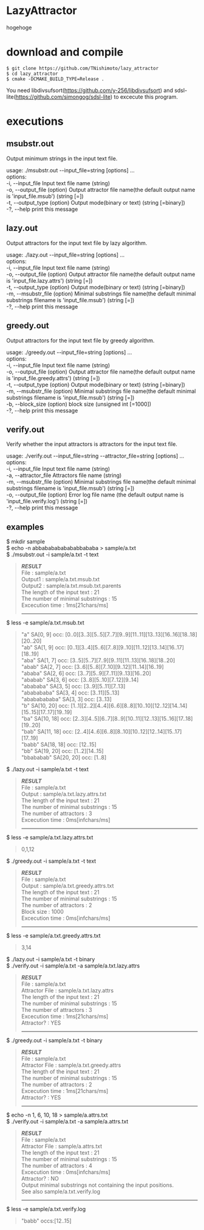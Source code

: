 # LazyAttractor
hogehoge

# download and compile
    $ git clone https://github.com/TNishimoto/lazy_attractor
    $ cd lazy_attractor
    $ cmake -DCMAKE_BUILD_TYPE=Release .

You need libdivsufsort(https://github.com/y-256/libdivsufsort) and sdsl-lite(https://github.com/simongog/sdsl-lite) to excecute this program.

# executions

## msubstr.out
Output minimum strings in the input text file.  

usage: ./msubstr.out --input_file=string [options] ...  
options:  
  -i, --input_file     Input text file name (string)  
  -o, --output_file    (option) Output attractor file name(the default output name is 'input_file.msub') (string [=])  
  -t, --output_type    (option) Output mode(binary or text) (string [=binary])  
  -?, --help           print this message  

## lazy.out
Output attractors for the input text file by lazy algorithm.  

usage: ./lazy.out --input_file=string [options] ...  
options:  
  -i, --input_file      Input text file name (string)  
  -o, --output_file     (option) Output attractor file name(the default output name is 'input_file.lazy.attrs') (string [=])  
  -t, --output_type     (option) Output mode(binary or text) (string [=binary])  
  -m, --msubstr_file    (option) Minimal substrings file name(the default minimal substrings filename is 'input_file.msub') (string [=])  
  -?, --help            print this message  
## greedy.out
Output attractors for the input text file by greedy algorithm.  

usage: ./greedy.out --input_file=string [options] ...  
options:  
  -i, --input_file      Input text file name (string)  
  -o, --output_file     (option) Output attractor file name(the default output name is 'input_file.greedy.attrs') (string [=])  
  -t, --output_type     (option) Output mode(binary or text) (string [=binary])  
  -m, --msubstr_file    (option) Minimal substrings file name(the default minimal substrings filename is 'input_file.msub') (string [=])  
  -b, --block_size      (option) block size (unsigned int [=1000])  
  -?, --help            print this message  

## verify.out
Verify whether the input attractors is attractors for the input text file.  

usage: ./verify.out --input_file=string --attractor_file=string [options] ...  
options:  
  -i, --input_file        Input text file name (string)  
  -a, --attractor_file    Attractors file name (string)  
  -m, --msubstr_file      (option) Minimal substrings file name(the default minimal substrings filename is 'input_file.msub') (string [=])  
  -o, --output_file       (option) Error log file name (the default output name is 'input_file.verify.log') (string [=])  
  -?, --help              print this message  

## examples
  $ mkdir sample  
  $ echo -n abbababababababbababa > sample/a.txt  
  $ ./msubstr.out -i sample/a.txt -t text  
  
  >___________RESULT___________  
  >File : sample/a.txt  
  >Output1 : sample/a.txt.msub.txt  
  >Output2 : sample/a.txt.msub.txt.parents  
  >The length of the input text : 21  
  >The number of minimal substrings : 15  
  >Excecution time : 1ms[21chars/ms]  
  >_________________________________ 

$ less -e sample/a.txt.msub.txt
>"a" SA[0, 9] occ: [0..0][3..3][5..5][7..7][9..9][11..11][13..13][16..16][18..18][20..20]  
>"ab" SA[1, 9] occ: [0..1][3..4][5..6][7..8][9..10][11..12][13..14][16..17][18..19]  
>"aba" SA[1, 7] occ: [3..5][5..7][7..9][9..11][11..13][16..18][18..20]  
>"abab" SA[2, 7] occ: [3..6][5..8][7..10][9..12][11..14][16..19]  
>"ababa" SA[2, 6] occ: [3..7][5..9][7..11][9..13][16..20]  
>"ababab" SA[3, 6] occ: [3..8][5..10][7..12][9..14]  
>"abababa" SA[3, 5] occ: [3..9][5..11][7..13]  
>"ababababa" SA[3, 4] occ: [3..11][5..13]  
>"abababababa" SA[3, 3] occ: [3..13]  
>"b" SA[10, 20] occ: [1..1][2..2][4..4][6..6][8..8][10..10][12..12][14..14][15..15][17..17][19..19]  
>"ba" SA[10, 18] occ: [2..3][4..5][6..7][8..9][10..11][12..13][15..16][17..18][19..20]  
>"bab" SA[11, 18] occ: [2..4][4..6][6..8][8..10][10..12][12..14][15..17][17..19]  
>"babb" SA[18, 18] occ: [12..15]  
>"bb" SA[19, 20] occ: [1..2][14..15]  
>"bbababab" SA[20, 20] occ: [1..8]  
 
$ ./lazy.out -i sample/a.txt -t text
>___________RESULT___________  
>File : sample/a.txt  
>Output : sample/a.txt.lazy.attrs.txt  
>The length of the input text : 21  
>The number of minimal substrings : 15  
>The number of attractors : 3  
>Excecution time : 0ms[infchars/ms]  
>_________________________________  

$ less -e sample/a.txt.lazy.attrs.txt
>0,1,12  

$ ./greedy.out -i sample/a.txt -t text
>___________RESULT___________  
>File : sample/a.txt  
>Output : sample/a.txt.greedy.attrs.txt  
>The length of the input text : 21  
>The number of minimal substrings : 15  
>The number of attractors : 2  
>Block size : 1000  
>Excecution time : 0ms[infchars/ms]  
>_________________________________  

$ less -e sample/a.txt.greedy.attrs.txt
>3,14  

$ ./lazy.out -i sample/a.txt -t binary  
$ ./verify.out -i sample/a.txt -a sample/a.txt.lazy.attrs  
>___________RESULT___________  
>File : sample/a.txt  
>Attractor File : sample/a.txt.lazy.attrs  
>The length of the input text : 21  
>The number of minimal substrings : 15  
>The number of attractors : 3  
>Excecution time : 1ms[21chars/ms]  
>Attractor? : YES  
>_________________________________  

$ ./greedy.out -i sample/a.txt -t binary  
>___________RESULT___________  
>File : sample/a.txt  
>Attractor File : sample/a.txt.greedy.attrs  
>The length of the input text : 21  
>The number of minimal substrings : 15  
>The number of attractors : 2  
>Excecution time : 1ms[21chars/ms]  
>Attractor? : YES  
>_________________________________ 

$ echo -n 1, 6, 10, 18 > sample/a.attrs.txt  
$ ./verify.out -i sample/a.txt -a sample/a.attrs.txt  
>___________RESULT___________  
>File : sample/a.txt  
>Attractor File : sample/a.attrs.txt  
>The length of the input text : 21  
>The number of minimal substrings : 15  
>The number of attractors : 4  
>Excecution time : 0ms[infchars/ms]  
>Attractor? : NO  
>Output minimal substrings not containing the input positions.  
>See also sample/a.txt.verify.log  
>_________________________________ 

$ less -e sample/a.txt.verify.log  
>"babb" occs:[12..15]
